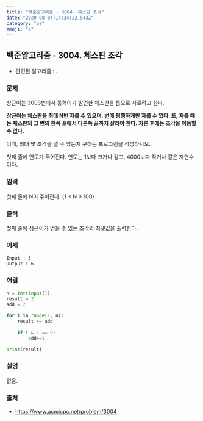 ```yaml
---
title: "백준알고리즘 - 3004. 체스판 조각"
date: "2020-08-04T14:34:22.543Z"
category: "ps"
emoji: "♔"
---
```


## 백준알고리즘 - 3004. 체스판 조각

- 관련된 알고리즘 : .

### 문제

상근이는 3003번에서 동혁이가 발견한 체스판을 톱으로 자르려고 한다.

**상근이는 체스판을 최대 N번 자를 수 있으며, 변에 평행하게만 자를 수 있다. 또, 자를 때는 체스판의 그 변의 한쪽 끝에서 다른쪽 끝까지 잘라야 한다. 자른 후에는 조각을 이동할 수 없다.**

이때, 최대 몇 조각을 낼 수 있는지 구하는 프로그램을 작성하시오.

첫째 줄에 연도가 주어진다. 연도는 1보다 크거나 같고, 4000보다 작거나 같은 자연수이다.

### 입력

첫째 줄에 N이 주어진다. (1 ≤ N ≤ 100)

### 출력

첫째 줄에 상근이가 얻을 수 있는 조각의 최댓값을 출력한다.

### 예제

```
Input : 3
Output : 6
```

### 해결 

```python
n = int(input())
result = 2
add = 2

for i in range(1, n):
    result += add
    
    if i & 1 == 0:
        add+=1

print(result)

```

### 설명

없음.

### 출처

- https://www.acmicpc.net/problem/3004
